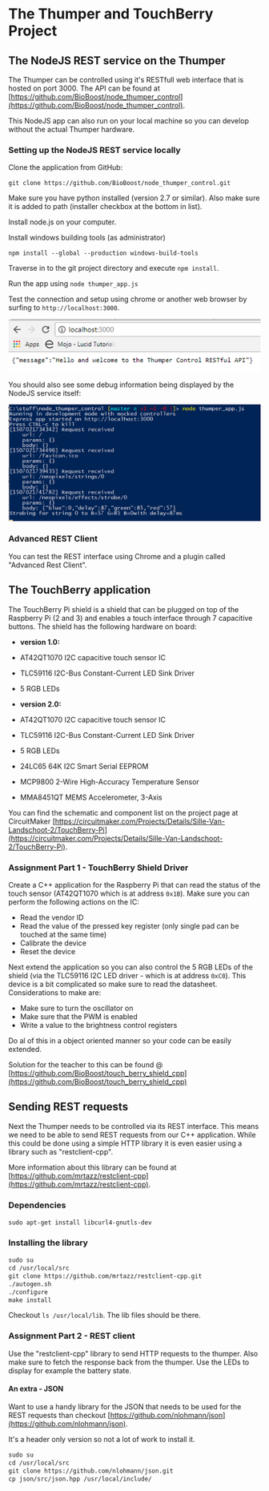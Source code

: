 # The Thumper and TouchBerry Project


## The NodeJS REST service on the Thumper

The Thumper can be controlled using it's RESTfull web interface that is hosted on port 3000. The API can be found at [https://github.com/BioBoost/node_thumper_control](https://github.com/BioBoost/node_thumper_control).

This NodeJS app can also run on your local machine so you can develop without the actual Thumper hardware.

### Setting up the NodeJS REST service locally

Clone the application from GitHub:

```shell
git clone https://github.com/BioBoost/node_thumper_control.git
```

Make sure you have python installed (version 2.7 or similar). Also make sure it is added to path (installer checkbox at the bottom in list).

Install node.js on your computer.

Install windows building tools (as administrator)
```shell
npm install --global --production windows-build-tools
```

Traverse in to the git project directory and execute `npm install`.

Run the app using `node thumper_app.js`

Test the connection and setup using chrome or another web browser by surfing to `http://localhost:3000`.

![Thumper NodeJS REST service hello](img/thumper_rest_hello_local.png)

You should also see some debug information being displayed by the NodeJS service itself:

![Thumper NodeJS REST service debugging info](img/thumper_rest_hello_local_debug.png)

### Advanced REST Client

You can test the REST interface using Chrome and a plugin called "Advanced Rest Client".

## The TouchBerry application

The TouchBerry Pi shield is a shield that can be plugged on top of the Raspberry Pi (2 and 3) and enables a touch interface through 7 capacitive buttons. The shield has the following hardware on board:

* **version 1.0:**
 * AT42QT1070 I2C capacitive touch sensor IC
 * TLC59116 I2C-Bus Constant-Current LED Sink Driver
 * 5 RGB LEDs

* **version 2.0:**
 * AT42QT1070 I2C capacitive touch sensor IC
 * TLC59116 I2C-Bus Constant-Current LED Sink Driver
 * 5 RGB LEDs
 * 24LC65 64K I2C Smart Serial EEPROM
 * MCP9800 2-Wire High-Accuracy Temperature Sensor
 * MMA8451QT MEMS Accelerometer, 3-Axis

You can find the schematic and component list on the project page at CircuitMaker [https://circuitmaker.com/Projects/Details/Sille-Van-Landschoot-2/TouchBerry-Pi](https://circuitmaker.com/Projects/Details/Sille-Van-Landschoot-2/TouchBerry-Pi).

### Assignment Part 1 - TouchBerry Shield Driver

Create a C++ application for the Raspberry Pi that can read the status of the touch sensor (AT42QT1070 which is at address `0x1B`). Make sure you can perform the following actions on the IC:
* Read the vendor ID
* Read the value of the pressed key register (only single pad can be touched at the same time)
* Calibrate the device
* Reset the device

Next extend the application so you can also control the 5 RGB LEDs of the shield (via the TLC59116 I2C LED driver - which is at address `0xC0`). This device is a bit complicated so make sure to read the datasheet. Considerations to make are:
* Make sure to turn the oscillator on
* Make sure that the PWM is enabled
* Write a value to the brightness control registers

Do al of this in a object oriented manner so your code can be easily extended.

Solution for the teacher to this can be found @ [https://github.com/BioBoost/touch_berry_shield_cpp](https://github.com/BioBoost/touch_berry_shield_cpp)

## Sending REST requests

Next the Thumper needs to be controlled via its REST interface. This means we need to be able to send REST requests from our C++ application. While this could be done using a simple HTTP library it is even easier using a library such as "restclient-cpp".

More information about this library can be found at [https://github.com/mrtazz/restclient-cpp](https://github.com/mrtazz/restclient-cpp).

### Dependencies

```shell
sudo apt-get install libcurl4-gnutls-dev
```

### Installing the library

```shell
sudo su
cd /usr/local/src
git clone https://github.com/mrtazz/restclient-cpp.git
./autogen.sh
./configure
make install
```

Checkout `ls /usr/local/lib`. The lib files should be there.

### Assignment Part 2 - REST client

Use the "restclient-cpp" library to send HTTP requests to the thumper. Also make sure to fetch the response back from the thumper. Use the LEDs to display for example the battery state.

#### An extra - JSON

Want to use a handy library for the JSON that needs to be used for the REST requests than checkout [https://github.com/nlohmann/json](https://github.com/nlohmann/json).

It's a header only version so not a lot of work to install it.

```shell
sudo su
cd /usr/local/src
git clone https://github.com/nlohmann/json.git
cp json/src/json.hpp /usr/local/include/
```
